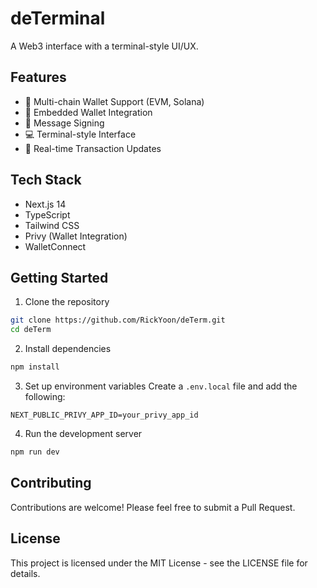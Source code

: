 # deTerminal

A Web3 interface with a terminal-style UI/UX.

## Features

- 🔐 Multi-chain Wallet Support (EVM, Solana)
- 💼 Embedded Wallet Integration
- 📝 Message Signing
- 💻 Terminal-style Interface
- 🔄 Real-time Transaction Updates

## Tech Stack

- Next.js 14
- TypeScript
- Tailwind CSS
- Privy (Wallet Integration)
- WalletConnect

## Getting Started

1. Clone the repository

```bash
git clone https://github.com/RickYoon/deTerm.git
cd deTerm
```

2. Install dependencies

```bash
npm install
```

3. Set up environment variables
   Create a `.env.local` file and add the following:

```
NEXT_PUBLIC_PRIVY_APP_ID=your_privy_app_id
```

4. Run the development server

```bash
npm run dev
```

## Contributing

Contributions are welcome! Please feel free to submit a Pull Request.

## License

This project is licensed under the MIT License - see the LICENSE file for details.
